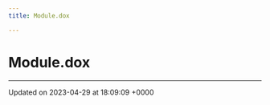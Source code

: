 ```yaml
---
title: Module.dox

---
```


# Module.dox








-------------------------------

Updated on 2023-04-29 at 18:09:09 +0000

